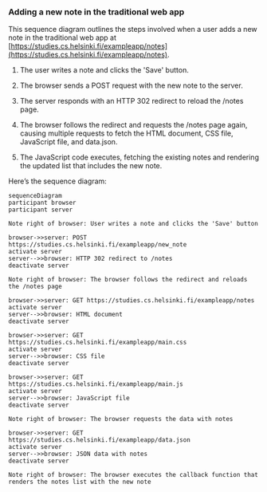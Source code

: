 ### Adding a new note in the traditional web app

This sequence diagram outlines the steps involved when a user adds a new note in the traditional web app at [https://studies.cs.helsinki.fi/exampleapp/notes](https://studies.cs.helsinki.fi/exampleapp/notes).

1. The user writes a note and clicks the 'Save' button.

2. The browser sends a POST request with the new note to the server.

3. The server responds with an HTTP 302 redirect to reload the /notes page.

4. The browser follows the redirect and requests the /notes page again, causing multiple requests to fetch the HTML document, CSS file, JavaScript file, and data.json.

5. The JavaScript code executes, fetching the existing notes and rendering the updated list that includes the new note.

Here’s the sequence diagram:

```mermaid
sequenceDiagram
participant browser
participant server

Note right of browser: User writes a note and clicks the 'Save' button

browser->>server: POST https://studies.cs.helsinki.fi/exampleapp/new_note
activate server
server-->>browser: HTTP 302 redirect to /notes
deactivate server

Note right of browser: The browser follows the redirect and reloads the /notes page

browser->>server: GET https://studies.cs.helsinki.fi/exampleapp/notes
activate server
server-->>browser: HTML document
deactivate server

browser->>server: GET https://studies.cs.helsinki.fi/exampleapp/main.css
activate server
server-->>browser: CSS file
deactivate server

browser->>server: GET https://studies.cs.helsinki.fi/exampleapp/main.js
activate server
server-->>browser: JavaScript file
deactivate server

Note right of browser: The browser requests the data with notes

browser->>server: GET https://studies.cs.helsinki.fi/exampleapp/data.json
activate server
server-->>browser: JSON data with notes
deactivate server

Note right of browser: The browser executes the callback function that renders the notes list with the new note
```
